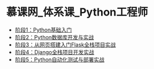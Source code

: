 <!--
 * @Description: 
 * @Author: neozhang
 * @Date: 2022-04-05 18:28:54
 * @LastEditors: neozhang
 * @LastEditTime: 2022-04-07 22:33:42
-->
# 慕课网_体系课_Python工程师  

- [阶段1：Python基础入门](./introduction/)  
- [阶段2：Python数据库开发与实战](./pythondb/)  
- [阶段3：从网页搭建入门Flask全栈项目实战](./web_flask/)  
- [阶段4：Django全栈项目开发实战](./django/)  
- [阶段5：Python自动化测试与部署实战](./autotest/)  